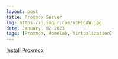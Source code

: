 ```yaml
---
layout: post
title: Proxmox Server
img: https://i.imgur.com/vtFICAW.jpg
date: January, 02 2023
tags: [Proxmox, Homelab, Virtualization]
---
```


<!--![image]({{ page.img | relative_url }})-->

[Install Proxmox](https://dadavidson.github.io/2023/01/02/how-to-install-proxmox.html)
